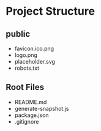 # Project Structure


## public

- favicon.ico.png
- logo.png
- placeholder.svg
- robots.txt


## Root Files

- README.md
- generate-snapshot.js
- package.json
- .gitignore
